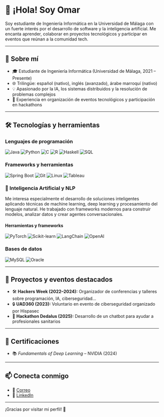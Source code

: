 # 👋 ¡Hola! Soy Omar

Soy estudiante de Ingeniería Informática en la Universidad de Málaga con un fuerte interés por el desarrollo de software y la inteligencia artificial. Me encanta aprender, colaborar en proyectos tecnológicos y participar en eventos que reúnan a la comunidad tech.

---

## 💼 Sobre mí

- 🎓 Estudiante de Ingeniería Informática (Universidad de Málaga, 2021 – Presente)
- 🌐 Trilingüe: español (nativo), inglés (avanzado), árabe marroquí (nativo)
- 💡 Apasionado por la IA, los sistemas distribuidos y la resolución de problemas complejos
- 🤝 Experiencia en organización de eventos tecnológicos y participación en hackathons

---

## 🛠️ Tecnologías y herramientas

### Lenguajes de programación

![Java](https://img.shields.io/badge/Java-007396?style=for-the-badge&logo=java&logoColor=white)
![Python](https://img.shields.io/badge/Python-3776AB?style=for-the-badge&logo=python&logoColor=white)
![C](https://img.shields.io/badge/C-00599C?style=for-the-badge&logo=c&logoColor=white)
![R](https://img.shields.io/badge/R-276DC3?style=for-the-badge&logo=r&logoColor=white)
![Haskell](https://img.shields.io/badge/Haskell-5D4F85?style=for-the-badge&logo=haskell&logoColor=white)
![SQL](https://img.shields.io/badge/SQL-4479A1?style=for-the-badge&logo=mysql&logoColor=white)

### Frameworks y herramientas

![Spring Boot](https://img.shields.io/badge/Spring_Boot-6DB33F?style=for-the-badge&logo=spring-boot&logoColor=white)
![Git](https://img.shields.io/badge/Git-F05032?style=for-the-badge&logo=git&logoColor=white)
![Linux](https://img.shields.io/badge/Linux-FCC624?style=for-the-badge&logo=linux&logoColor=black)
![Tableau](https://img.shields.io/badge/Tableau-E97627?style=for-the-badge&logo=tableau&logoColor=white)

### 🧠 Inteligencia Artificial y NLP

Me interesa especialmente el desarrollo de soluciones inteligentes aplicando técnicas de machine learning, deep learning y procesamiento del lenguaje natural. He trabajado con frameworks modernos para construir modelos, analizar datos y crear agentes conversacionales.

#### Herramientas y frameworks

![PyTorch](https://img.shields.io/badge/PyTorch-EE4C2C?style=for-the-badge&logo=pytorch&logoColor=white)
![Scikit-learn](https://img.shields.io/badge/Scikit--learn-F7931E?style=for-the-badge&logo=scikit-learn&logoColor=white)
![LangChain](https://img.shields.io/badge/LangChain-000000?style=for-the-badge&logo=data&logoColor=white)
![OpenAI](https://img.shields.io/badge/OpenAI-412991?style=for-the-badge&logo=openai&logoColor=white)

### Bases de datos

![MySQL](https://img.shields.io/badge/MySQL-4479A1?style=for-the-badge&logo=mysql&logoColor=white)
![Oracle](https://img.shields.io/badge/Oracle_SQL-FF0000?style=for-the-badge&logo=oracle&logoColor=white)


---

## 🚀 Proyectos y eventos destacados

- 🛠 **Hackers Week (2022–2024):** Organizador de conferencias y talleres sobre programación, IA, ciberseguridad...
- 🔒 **UAD360 (2023):** Voluntario en evento de ciberseguridad organizado por Hispasec
- 🤖 **Hackathon Dedalus (2025):** Desarrollo de un chatbot para ayudar a profesionales sanitarios

---

## 📜 Certificaciones

- 📚 *Fundamentals of Deep Learning* – NVIDIA (2024)


---

## 📫 Conecta conmigo

- 📧 [Correo](mailto:lukach.omar@gmail.com) 
- 💼 [LinkedIn](https://www.linkedin.com/in/omar-lt/)
  
---

¡Gracias por visitar mi perfil! 🚀

